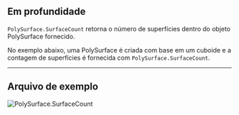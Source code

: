 ## Em profundidade
`PolySurface.SurfaceCount` retorna o número de superfícies dentro do objeto PolySurface fornecido.

No exemplo abaixo, uma PolySurface é criada com base em um cuboide e a contagem de superfícies é fornecida com `PolySurface.SurfaceCount`.
___
## Arquivo de exemplo

![PolySurface.SurfaceCount](./Autodesk.DesignScript.Geometry.PolySurface.SurfaceCount_img.jpg)
